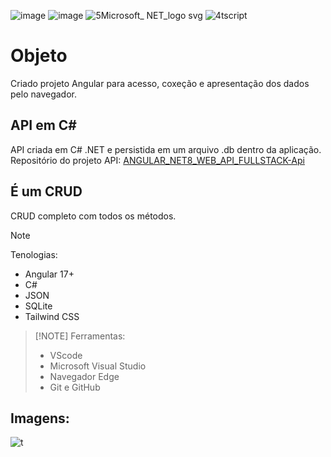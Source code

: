 



![image](https://github.com/user-attachments/assets/345b7d37-8df9-4c01-a9bd-9e65dfa3340c)    ![image](https://github.com/user-attachments/assets/b460bf16-ffd6-41fe-8082-e0a36c9b4635) ![5Microsoft_ NET_logo svg](https://github.com/user-attachments/assets/d7c74938-a7d3-4ab6-a347-c91794eb0d3e) ![4tscript](https://github.com/user-attachments/assets/acba3af8-47de-4562-b289-11a1e1a7d09d)





# Objeto

Criado projeto Angular para acesso, coxeção e apresentação dos dados pelo navegador.

## API em C#

API criada em C# .NET e persistida em um arquivo .db dentro da aplicação. Repositório do projeto API:
[ANGULAR_NET8_WEB_API_FULLSTACK-Api](https://github.com/EderLima88/ANGULAR_NET8_WEB_API_FULLSTACK-Api.git)

## É um CRUD

CRUD completo com todos os métodos.

> [!NOTE]
> Tenologias:
> - Angular 17+
> - C#
> - JSON
> - SQLite
> - Tailwind CSS  


>  [!NOTE]
> Ferramentas:
> - VScode
> - Microsoft Visual Studio
> - Navegador Edge
> - Git e GitHub

## Imagens:
![t](https://github.com/user-attachments/assets/bfd5a213-974a-47ac-9382-524e344c406c)
